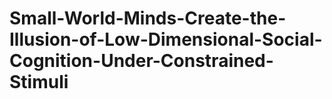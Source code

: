 # Small-World-Minds-Create-the-Illusion-of-Low-Dimensional-Social-Cognition-Under-Constrained-Stimuli